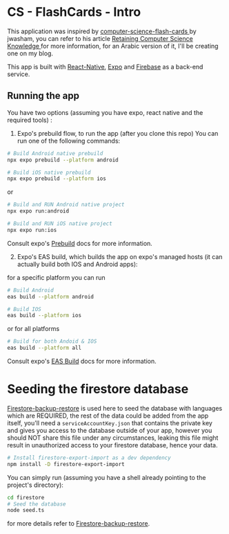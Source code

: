 # CS - FlashCards - Intro
This application was inspired by [computer-science-flash-cards
](https://github.com/jwasham/computer-science-flash-cards) by jwasham, you can refer to his article [Retaining Computer Science Knowledge
](https://startupnextdoor.com/retaining-computer-science-knowledge/) for more information, for an Arabic version of it, I'll be creating one on my blog.

This app is built with [React-Native](https://reactnative.dev/docs/environment-setup), [Expo](https://docs.expo.dev/get-started/installation/) and [Firebase](https://firebase.google.com/) as a back-end service. 
## Running the app
You have two options (assuming you have expo, react native and the required tools) :
1. Expo's prebuild flow, to run the app (after you clone this repo) You can run one of the following commands:
```sh
# Build Android native prebuild
npx expo prebuild --platform android 

# Build iOS native prebuild
npx expo prebuild --platform ios
```
or
```sh
# Build and RUN Android native project
npx expo run:android

# Build and RUN iOS native project
npx expo run:ios
```

Consult expo's [Prebuild](https://docs.expo.dev/workflow/prebuild/) docs for more information.

2. Expo's EAS build, which builds the app on expo's managed hosts (it can actually build both IOS and Android apps):

for a specific platform you can run
```sh
# Build Android
eas build --platform android

# Build IOS
eas build --platform ios
```
or for all platforms
```sh
# Build for both Andoid & IOS
eas build --platform all
```
Consult expo's [EAS Build](https://docs.expo.dev/build/introduction/) docs for more information.

# Seeding the firestore database
[Firestore-backup-restore](https://github.com/dalenguyen/firestore-backup-restore) is used here to seed the database with languages which are REQUIRED, the rest of the data could be added from the app itself, you'll need a `serviceAccountKey.json` that contains the private key and gives you access to the database outside of your app, however you should NOT share this file under any circumstances, leaking this file might result in unauthorized access to your firestore database, hence your data.
```sh
# Install firestore-export-import as a dev dependency
npm install -D firestore-export-import
```

You can simply run (assuming you have a shell already pointing to the project's directory):
```sh
cd firestore
# Seed the database
node seed.ts
```

for more details refer to [Firestore-backup-restore](https://github.com/dalenguyen/firestore-backup-restore).